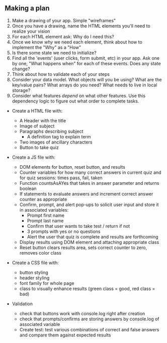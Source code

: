## Making a plan
1) Make a drawing of your app. Simple "wireframes"
2) Once you have a drawing, name the HTML elements you'll need to realize your vision
3) For each HTML element ask: Why do I need this?
4) Once we know _why_ we need each element, think about how to implement the "Why" as a "How"
5) Is there some state we need to initialize?
6) Find all the 'events' (user clicks, form submit, etc) in your app. Ask one by one, "What happens when" for each of these events. Does any state change?
7) Think about how to validate each of your steps
8) Consider your data model. What objects will you be using? What are the key/value pairs? What arrays do you need? What needs to live in local storage?
9) Consider what features _depend_ on what other features. Use this dependency logic to figure out what order to complete tasks.



- Create a HTML file with:
    - A Header with the title
    - Image of subject
    - Paragraphs describing subject
        - A definition tag to explain term
    - Two images of ancillary characters
    - Button to take quiz

- Create a JS file with:
    - DOM elements for button, reset button, and results
    - Counter variables for how many correct answers in current quiz and for quiz sessions: times pass, fail, taken
    - Function countsAsAYes that takes in answer parameter and returns boolean
    - If statements to evaluate answers and increment correct answer counter as appropriate
    - Confirm, prompt, and alert pop-ups to solicit user input and store it in associated variables:
        - Prompt first name
        - Prompt last name
        - Confirm that user wants to take test / return if not
        - 3 prompts with yes or no questions
        - Alert the user that quiz is complete and results are forthcoming
    - Display results using DOM element and attaching appropriate class
    - Reset button clears results area, sets correct counter to zero, removes color class

- Create a CSS file with:
    - button styling
    - header styling
    - font family for whole page
    - class to visually enhance results (green class = good, red class = bad)

- Validation
    - check that buttons work with console.log right after creation
    - check that prompts/confirms are storing answers by console.log of associated variable
    - Create test: test various combinations of correct and false answers and compare them against expected results